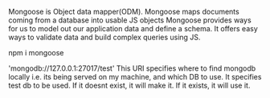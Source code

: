 Mongoose is Object data mapper(ODM).
Mongoose maps documents coming from a database into usable JS objects
Mongoose provides ways for us to model out our application data and define a schema. It offers easy ways to validate data and build complex queries using JS. 

npm i mongoose

'mongodb://127.0.0.1:27017/test' 
This URI specifies where to find mongodb locally i.e. its being served on my machine, and which DB to use. It specifies test db to be used. If it doesnt exist, it will make it. If it exists, it will use it.
